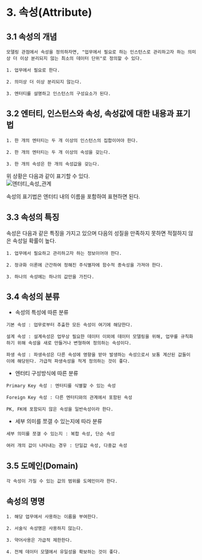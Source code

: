 # 3. 속성(Attribute)

## 3.1 속성의 개념
```
모델링 관점에서 속성을 정의하자면, "업무에서 필요로 하는 인스턴스로 관리하고자 하는 의미상 더 이상 분리되지 않는 최소의 데이터 단위"로 정의할 수 있다.

1. 업무에서 필요로 한다.

2. 의미상 더 이상 분리되지 않는다.

3. 엔터티를 설명하고 인스턴스의 구성요소가 된다.
```

## 3.2 엔터티, 인스턴스와 속성, 속성값에 대한 내용과 표기법

```
1. 한 개의 엔터티는 두 개 이상의 인스턴스의 집합이어야 한다.

2. 한 개의 엔터티는 두 개 이상의 속성을 갖는다. 

3. 한 개의 속성은 한 개의 속성값을 갖는다.
```
위 상황은 다음과 같이 표기할 수 있다.   
![엔터티_속성_관계](./data/엔터티_속성의_관계.PNG)
   
속성의 표기법은 엔터티 내의 이름을 포함하여 표현하면 된다.   

## 3.3 속성의 특징
속성은 다음과 같은 특징을 가지고 있으며 다음의 성질을 만족하지 못하면 적절하지 않은 속성일 확률이 높다.

```
1. 업무에서 필요하고 관리하고자 하는 정보이어야 한다.

2. 정규화 이론에 근간하여 정해진 주식별자에 함수적 종속성을 가져야 한다.

3. 하나의 속성에는 하나의 값만을 가진다.
```

## 3.4 속성의 분류

- 속성의 특성에 따른 분류

```
기본 속성 : 업무로부터 추출한 모든 속성이 여기에 해당한다.

설계 속성 : 설계속성은 업무상 필요한 데이터 이외에 데이터 모델링을 위해, 업무를 규칙화하기 위해 속성을 새로 만들거나 변형하여 정의하는 속성이다.

파생 속성 : 파생속성은 다른 속성에 영향을 받아 발생하는 속성으로서 보통 계산된 값들이 이에 해당된다. 가급적 파생속성을 적게 정의하는 것이 좋다.
```

- 엔터티 구성방식에 따른 분류

```
Primary Key 속성 : 엔터티를 식별할 수 있는 속성

Foreign Key 속성 : 다른 엔터티와의 관계에서 포함된 속성

PK, FK에 포함되지 않은 속성을 일반속성이라 한다.
```

- 세부 의미를 쪼갤 수 있는지에 따라 분류
```
세부 의미를 쪼갤 수 있는지 : 복합 속성, 단순 속성

여러 개의 값이 나타내는 경우 : 단일값 속성, 다중값 속성
```

## 3.5 도메인(Domain)
```
각 속성이 가질 수 있는 값의 범위를 도메인이라 한다.
```

## 속성의 명명
```
1. 해당 업무에서 사용하는 이름을 부여한다.

2. 서술식 속성명은 사용하지 않는다.

3. 약어사용은 가급적 제한한다.

4. 전체 데이터 모델에서 유일성을 확보하는 것이 좋다.
```

